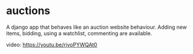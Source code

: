 # auctions

A django app that behaves like an auction website behaviour. Adding new items, bidding, using a watchlist, commenting are available.

video: https://youtu.be/rjvoPYWQAt0
